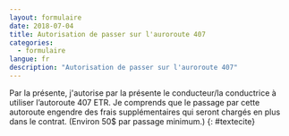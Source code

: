 ```yaml
---
layout: formulaire
date: 2018-07-04
title: Autorisation de passer sur l'auroroute 407
categories:
  - formulaire
langue: fr
description: "Autorisation de passer sur l'auroroute 407"
---
```


Par la présente, j'autorise par la présente le conducteur/la conductrice à utiliser l’autoroute 407 ETR. Je comprends que le passage par cette autoroute engendre des frais supplémentaires qui seront chargés en plus dans le contrat. (Environ 50$ par passage minimum.)
{: #textecite}
